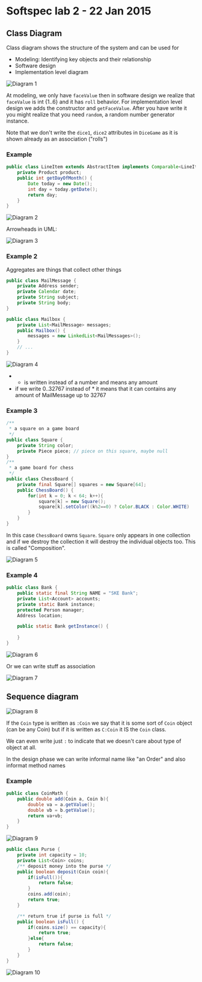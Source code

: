 # Softspec lab 2 - 22 Jan 2015

## Class Diagram

Class diagram shows the structure of the system and can be used for

- Modeling: Identifying key objects and their relationship
- Software design
- Implementation level diagram

![Diagram 1](02-lab-diagram.png)

At modeling, we only have `faceValue` then in software design we realize that `faceValue` is int {1..6} and it has `roll` behavior. For implementation level design we adds the constructor and `getFaceValue`. After you have write it you might realize that you need `random`, a random number generator instance.

Note that we don't write the `dice1`, `dice2` attributes in `DiceGame` as it is shown already as an association ("rolls")

### Example

```java
public class LineItem extends AbstractItem implements Comparable<LineItem> {
	private Product product;
	public int getDayOfMonth() {
		Date today = new Date();
		int day = today.getDate();
		return day;
	}
}
```

![Diagram 2](02-lab-diagram_001.png)

Arrowheads in UML:

![Diagram 3](02-lab-diagram_002.png)

### Example 2

Aggregates are things that collect other things

```java
public class MailMessage {
	private Address sender;
	private Calendar date;
	private String subject;
	private String body;
}

public class Mailbox {
	private List<MailMessage> messages;
	public Mailbox() {
		messages = new LinkedList<MailMessages>();
	}
	// ...
}

```

![Diagram 4](02-lab-diagram_003.png)

- * is written instead of a number and means any amount
- if we write 0..32767 instead of * it means that it can contains any amount of MailMessage up to 32767

### Example 3

```java
/**
 * a square on a game board
 */
public class Square {
	private String color;
	private Piece piece; // piece on this square, maybe null
}
/**
 * a game board for chess
 */
public class ChessBoard {
	private final Square[] squares = new Square[64];
	public ChessBoard() {
		for(int k = 0; k < 64; k++){
			square[k] = new Square();
			square[k].setColor((k%2==0) ? Color.BLACK : Color.WHITE)
		}
	}
}
```

In this case `ChessBoard` owns `Square`. `Square` only appears in one collection and if we destroy the collection it will destroy the individual objects too. This is called "Composition".

![Diagram 5](02-lab-diagram_004.png)

### Example 4

```java
public class Bank {
	public static final String NAME = "SKE Bank";
	private List<Account> accounts; 
	private static Bank instance;
	protected Person manager;
	Address location;

	public static Bank getInstance() {
		
	}
}
```

![Diagram 6](02-lab-diagram_005.png)

Or we can write stuff as association

![Diagram 7](02-lab-diagram_006.png)

## Sequence diagram

![Diagram 8](02-lab-diagram_007.png)

If the `Coin` type is written as `:Coin` we say that it is some sort of `Coin` object (can be any Coin) but if it is written as `C:Coin` it IS the `Coin` class.

We can even write just `:` to indicate that we doesn't care about type of object at all.

In the design phase we can write informal name like "an Order" and also informat method names

### Example

```java
public class CoinMath {
	public double add(Coin a, Coin b){
		double va = a.getValue();
		double vb = b.getValue();
		return va+vb;
	}
}
```

![Diagram 9](02-lab-diagram_008.png)

```java
public class Purse {
	private int capacity = 10;
	private List<Coin> coins;
	/** deposit money into the purse */
	public boolean deposit(Coin coin){
		if(isFull()){
			return false;
		}
		coins.add(coin);
		return true;
	}

	/** return true if purse is full */
	public boolean isFull() {
		if(coins.size() == capacity){
			return true;
		}else{
			return false;
		}
	}
}
```

![Diagram 10](02-lab-diagram_009.png)